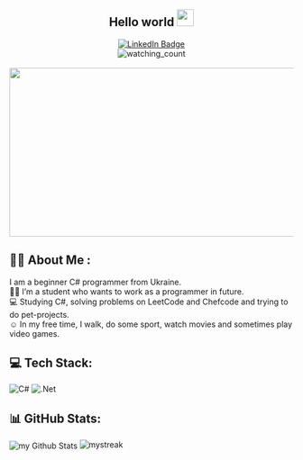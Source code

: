 <div id="hello" align="center">
  <h2>
    Hello world
    <img src="https://media.giphy.com/media/hvRJCLFzcasrR4ia7z/giphy.gif" width="30px"/>
  </h2>
</div>

<div id="contact" align="center">
  <a href="https://t.me/slagr1k">
    <img src="https://img.shields.io/badge/Telegram-blue?logo=telegram&logoColor=white&style=for-the-badge" alt="LinkedIn Badge"/>
  </a>
</div>

<div id="views" align="center">
  <img src="https://komarev.com/ghpvc/?username=VHrynik&color=brightgreen" alt="watching_count" />
</div>
            

<br>

<div align="center">
  <img src="https://media.giphy.com/media/Dh5q0sShxgp13DwrvG/giphy.gif" width="600" height="300"/>
</div>

## :man_technologist: About Me :
I am a beginner C# programmer from Ukraine.<br>👨‍🎓 I’m a student who wants to work as a programmer in future.<br>💻 Studying C#, solving problems on LeetCode and Chefcode and trying to do pet-projects.<br>☺️ In my free time, I walk, do some sport, watch movies and sometimes play video games.

## 💻 Tech Stack:
![C#](https://img.shields.io/badge/c%23-%23239120.svg?style=flat&logo=c-sharp&logoColor=white) ![.Net](https://img.shields.io/badge/.NET-5C2D91?style=flat&logo=.net&logoColor=white)

## 📊 GitHub Stats:
<img align="center" src="https://github-readme-stats.vercel.app/api?username=VHrynik&include_all_commits=true&count_private=true&show_icons=true&line_height=20&title_color=2B5BBD&icon_color=1124BB&text_color=A1A1A1&bg_color=0,000000,130F40" alt="my Github Stats"/>
<img src="https://github-readme-streak-stats.herokuapp.com/?user=VHrynik&theme=tokyonight" alt="mystreak"/>
